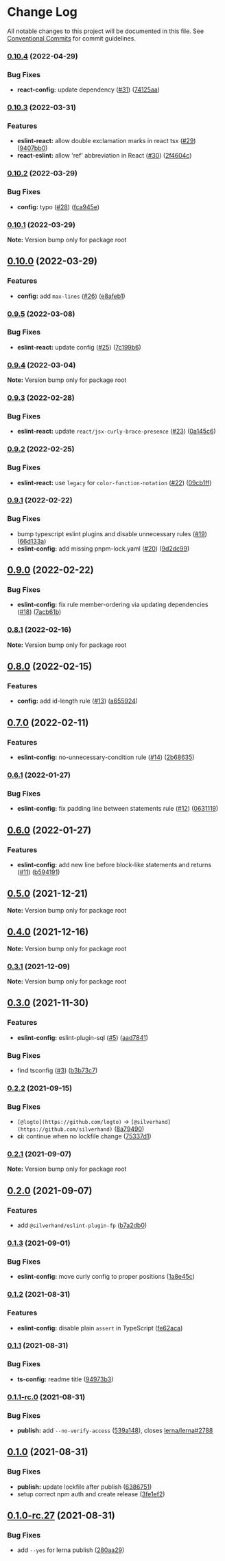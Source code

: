 # Change Log

All notable changes to this project will be documented in this file.
See [Conventional Commits](https://conventionalcommits.org) for commit guidelines.

### [0.10.4](https://github.com/silverhand-io/configs/compare/v0.10.3...v0.10.4) (2022-04-29)


### Bug Fixes

* **react-config:** update dependency ([#31](https://github.com/silverhand-io/configs/issues/31)) ([74125aa](https://github.com/silverhand-io/configs/commit/74125aa55b14c97f9677b97c0c0b3a5e8859862b))



### [0.10.3](https://github.com/silverhand-io/configs/compare/v0.10.2...v0.10.3) (2022-03-31)


### Features

* **eslint-react:** allow double exclamation marks in react tsx ([#29](https://github.com/silverhand-io/configs/issues/29)) ([9407bb0](https://github.com/silverhand-io/configs/commit/9407bb0961e3a13d113c6539b3d8c4ff3ecd5309))
* **react-eslint:** allow 'ref' abbreviation in React ([#30](https://github.com/silverhand-io/configs/issues/30)) ([2f4604c](https://github.com/silverhand-io/configs/commit/2f4604cee0b839f1fa233b84c6abd1abaf349592))



### [0.10.2](https://github.com/silverhand-io/configs/compare/v0.10.1...v0.10.2) (2022-03-29)


### Bug Fixes

* **config:** typo ([#28](https://github.com/silverhand-io/configs/issues/28)) ([fca945e](https://github.com/silverhand-io/configs/commit/fca945e2cb32147a779a5659bdf4e4f2c7c44dab))



### [0.10.1](https://github.com/silverhand-io/configs/compare/v0.10.0...v0.10.1) (2022-03-29)

**Note:** Version bump only for package root





## [0.10.0](https://github.com/silverhand-io/configs/compare/v0.9.5...v0.10.0) (2022-03-29)


### Features

* **config:** add `max-lines` ([#26](https://github.com/silverhand-io/configs/issues/26)) ([e8afeb1](https://github.com/silverhand-io/configs/commit/e8afeb1278f8c721a1887d28c71959adaaf15ac2))



### [0.9.5](https://github.com/silverhand-io/configs/compare/v0.9.4...v0.9.5) (2022-03-08)


### Bug Fixes

* **eslint-react:** update config ([#25](https://github.com/silverhand-io/configs/issues/25)) ([7c199b6](https://github.com/silverhand-io/configs/commit/7c199b66fd6fc34f55fbb37c602ff1bfbdfe4927))



### [0.9.4](https://github.com/silverhand-io/configs/compare/v0.9.3...v0.9.4) (2022-03-04)

**Note:** Version bump only for package root





### [0.9.3](https://github.com/silverhand-io/configs/compare/v0.9.2...v0.9.3) (2022-02-28)


### Bug Fixes

* **eslint-react:** update `react/jsx-curly-brace-presence` ([#23](https://github.com/silverhand-io/configs/issues/23)) ([0a145c6](https://github.com/silverhand-io/configs/commit/0a145c6c6bebc3bac218e74cb6ff4589102d5c70))



### [0.9.2](https://github.com/silverhand-io/configs/compare/v0.9.1...v0.9.2) (2022-02-25)


### Bug Fixes

* **eslint-react:** use `legacy` for `color-function-notation` ([#22](https://github.com/silverhand-io/configs/issues/22)) ([09cb1ff](https://github.com/silverhand-io/configs/commit/09cb1ff3c3fd2e2457d1a04e4cc05028402d9668))



### [0.9.1](https://github.com/silverhand-io/configs/compare/v0.9.0...v0.9.1) (2022-02-22)


### Bug Fixes

* bump typescript eslint plugins and disable unnecessary rules ([#19](https://github.com/silverhand-io/configs/issues/19)) ([66d133a](https://github.com/silverhand-io/configs/commit/66d133a45e788358a10dbae763012e5f84e957ff))
* **eslint-config:** add missing pnpm-lock.yaml ([#20](https://github.com/silverhand-io/configs/issues/20)) ([9d2dc99](https://github.com/silverhand-io/configs/commit/9d2dc99c929e2f0282a31d6c50f5ab1030223b93))



## [0.9.0](https://github.com/silverhand-io/configs/compare/v0.8.1...v0.9.0) (2022-02-22)


### Bug Fixes

* **eslint-config:** fix rule member-ordering via updating dependencies ([#18](https://github.com/silverhand-io/configs/issues/18)) ([7acb61b](https://github.com/silverhand-io/configs/commit/7acb61b5532252fe9ff5907e2db1e9b186cd65f1))



### [0.8.1](https://github.com/silverhand-io/configs/compare/v0.8.0...v0.8.1) (2022-02-16)

**Note:** Version bump only for package root





## [0.8.0](https://github.com/silverhand-io/configs/compare/v0.7.0...v0.8.0) (2022-02-15)


### Features

* **config:** add id-length rule ([#13](https://github.com/silverhand-io/configs/issues/13)) ([a655924](https://github.com/silverhand-io/configs/commit/a6559248956ad8aa2c358083f9d31a76953a59fc))



## [0.7.0](https://github.com/silverhand-io/configs/compare/v0.6.1...v0.7.0) (2022-02-11)


### Features

* **eslint-config:** no-unnecessary-condition rule ([#14](https://github.com/silverhand-io/configs/issues/14)) ([2b68635](https://github.com/silverhand-io/configs/commit/2b68635772bf965b5b01fb3e4041878d558c2a68))



### [0.6.1](https://github.com/silverhand-io/configs/compare/v0.6.0...v0.6.1) (2022-01-27)


### Bug Fixes

* **eslint-config:** fix padding line between statements rule ([#12](https://github.com/silverhand-io/configs/issues/12)) ([0631119](https://github.com/silverhand-io/configs/commit/063111956a78d85edc697047d3f9cb92f0cd4fc1))



## [0.6.0](https://github.com/silverhand-io/configs/compare/v0.5.0...v0.6.0) (2022-01-27)


### Features

* **eslint-config:** add new line before block-like statements and returns ([#11](https://github.com/silverhand-io/configs/issues/11)) ([b594191](https://github.com/silverhand-io/configs/commit/b594191c7c4806159efde7c02aea8f02aa06c47b))



## [0.5.0](https://github.com/silverhand-io/configs/compare/v0.4.0...v0.5.0) (2021-12-21)

**Note:** Version bump only for package root





## [0.4.0](https://github.com/silverhand-io/configs/compare/v0.3.1...v0.4.0) (2021-12-16)

**Note:** Version bump only for package root





### [0.3.1](https://github.com/silverhand-io/configs/compare/v0.3.0...v0.3.1) (2021-12-09)

**Note:** Version bump only for package root





## [0.3.0](https://github.com/silverhand-io/configs/compare/v0.2.2...v0.3.0) (2021-11-30)


### Features

* **eslint-config:** eslint-plugin-sql ([#5](https://github.com/silverhand-io/configs/issues/5)) ([aad7841](https://github.com/silverhand-io/configs/commit/aad7841ec3ec62113f359303d9869aefc4e98085))


### Bug Fixes

* find tsconfig ([#3](https://github.com/silverhand-io/configs/issues/3)) ([b3b73c7](https://github.com/silverhand-io/configs/commit/b3b73c732a8f661376b69c85ffbfa2781e755711))



### [0.2.2](https://github.com/silverhand-io/configs/compare/v0.2.1...v0.2.2) (2021-09-15)


### Bug Fixes

* `[@logto](https://github.com/logto)` -> `[@silverhand](https://github.com/silverhand)` ([8a79490](https://github.com/silverhand-io/configs/commit/8a79490f46a16fa84f235a62adfe77268f51cf53))
* **ci:** continue when no lockfile change ([75337d1](https://github.com/silverhand-io/configs/commit/75337d1edca4ad8e1e6362b97e130bf13299bc2f))



### [0.2.1](https://github.com/silverhand-io/configs/compare/v0.2.0...v0.2.1) (2021-09-07)

**Note:** Version bump only for package root





## [0.2.0](https://github.com/silverhand-io/configs/compare/v0.1.3...v0.2.0) (2021-09-07)


### Features

* add `@silverhand/eslint-plugin-fp` ([b7a2db0](https://github.com/silverhand-io/configs/commit/b7a2db0c2b27fc92a214ce8db1d73df18c294b9b))



### [0.1.3](https://github.com/silverhand-io/configs/compare/v0.1.2...v0.1.3) (2021-09-01)


### Bug Fixes

* **eslint-config:** move curly config to proper positions ([1a8e45c](https://github.com/silverhand-io/configs/commit/1a8e45cba7c9ed864a0a5ca3c48796f90359a534))



### [0.1.2](https://github.com/silverhand-io/configs/compare/v0.1.1...v0.1.2) (2021-08-31)


### Features

* **eslint-config:** disable plain `assert` in TypeScript ([fe62aca](https://github.com/silverhand-io/configs/commit/fe62acaf76f8e628db3e29ed43cafe66e611d535))



### [0.1.1](https://github.com/silverhand-io/configs/compare/v0.1.1-rc.0...v0.1.1) (2021-08-31)


### Bug Fixes

* **ts-config:** readme title ([94973b3](https://github.com/silverhand-io/configs/commit/94973b3bcc961990cf62b1acfc9acba1a0061aa9))



### [0.1.1-rc.0](https://github.com/silverhand-io/configs/compare/v0.1.0...v0.1.1-rc.0) (2021-08-31)


### Bug Fixes

* **publish:** add `--no-verify-access` ([539a148](https://github.com/silverhand-io/configs/commit/539a148d98618c29e75f8b78b9237eb6f81dfa7e)), closes [lerna/lerna#2788](https://github.com/lerna/lerna/issues/2788)



## [0.1.0](https://github.com/silverhand-io/configs/compare/v0.1.0-rc.27...v0.1.0) (2021-08-31)


### Bug Fixes

* **publish:** update lockfile after publish ([6386751](https://github.com/silverhand-io/configs/commit/6386751021ebfdde34e4eaac0768e4e484fd80ac))
* setup correct npm auth and create release ([3fe1ef2](https://github.com/silverhand-io/configs/commit/3fe1ef23f680cbc7f99d4049b6b326db61a8b4f7))



## [0.1.0-rc.27](https://github.com/silverhand-io/configs/compare/v0.1.0-rc.26...v0.1.0-rc.27) (2021-08-31)


### Bug Fixes

* add `--yes` for lerna publish ([280aa29](https://github.com/silverhand-io/configs/commit/280aa29180d493a53facbd698da91396e9fc40e3))
